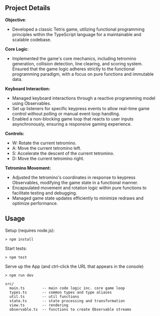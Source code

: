 ## Project Details
**Objective**: 
- Developed a classic Tetris game, utilizing functional programming principles within the TypeScript language for a maintainable and scalable codebase.

**Core Logic**: 
- Implemented the game's core mechanics, including tetromino generation, collision detection, line clearing, and scoring system. Ensured that the game logic adheres strictly to the functional programming paradigm, with a focus on pure functions and immutable data.

**Keyboard Interaction:**
- Managed keyboard interactions through a reactive programming model using Observables.
- Set up listeners for specific keypress events to allow real-time game control without polling or manual event loop handling.
- Enabled a non-blocking game loop that reacts to user inputs asynchronously, ensuring a responsive gaming experience.

**Controls:**
- W: Rotate the current tetromino.
- A: Move the current tetromino left.
- S: Accelerate the descent of the current tetromino.
- D: Move the current tetromino right.

**Tetromino Movement:**
- Adjusted the tetromino's coordinates in response to keypress Observables, modifying the game state in a functional manner.
- Encapsulated movement and rotation logic within pure functions to facilitate testing and debugging.
- Managed game state updates efficiently to minimize redraws and optimize performance.

## Usage

Setup (requires node.js):
```
> npm install
```

Start tests:
```
> npm test
```

Serve up the App (and ctrl-click the URL that appears in the console)
```
> npm run dev
```

```
src/
  main.ts        -- main code logic inc. core game loop
  types.ts       -- common types and type aliases
  util.ts        -- util functions
  state.ts       -- state processing and transformation
  view.ts        -- rendering
  observable.ts  -- functions to create Observable streams
```
